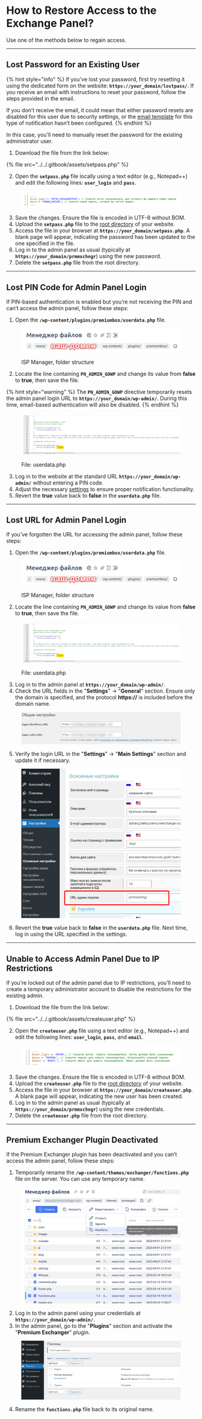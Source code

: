 # How to Restore Access to the Exchange Panel?

Use one of the methods below to regain access.

---

## Lost Password for an Existing User

{% hint style="info" %}
If you’ve lost your password, first try resetting it using the dedicated form on the website: **`https://your_domain/lostpass/`**. If you receive an email with instructions to reset your password, follow the steps provided in the email.

If you don’t receive the email, it could mean that either password resets are disabled for this user due to security settings, or the [email template](https://premium.gitbook.io/main/en/basic-settings/uvedomleniya-administratoram-i-klientam/uvedomleniya-po-e-mail#nastroika-shablonov-pisem) for this type of notification hasn’t been configured.
{% endhint %}

In this case, you’ll need to manually reset the password for the existing administrator user.

1. Download the file from the link below:

{% file src="../../.gitbook/assets/setpass.php" %}

2. Open the **`setpass.php`** file locally using a text editor (e.g., Notepad++) and edit the following lines: **`user_login`** and **`pass`**.

<figure><img src="../../.gitbook/assets/Screenshot_33_eng.png" alt=""><figcaption></figcaption></figure>

3. Save the changes. Ensure the file is encoded in UTF-8 without BOM.
4. Upload the **`setpass.php`** file to the [root directory](https://premium.gitbook.io/main/en/basic-settings/faq/kak-naiti-kornevuyu-papku-saita-na-servere) of your website.
5. Access the file in your browser at **`https://your_domain/setpass.php`**. A blank page will appear, indicating the password has been updated to the one specified in the file.
6. Log in to the admin panel as usual (typically at **`https://your_domain/prmmxchngr`**) using the new password.
7. Delete the **`setpass.php`** file from the root directory.

---

## Lost PIN Code for Admin Panel Login

If PIN-based authentication is enabled but you’re not receiving the PIN and can’t access the admin panel, follow these steps:

1. Open the **`/wp-content/plugins/premiumbox/userdata.php`** file.

<figure><img src="../../.gitbook/assets/image (1204)_eng.png" alt=""><figcaption><p>ISP Manager, folder structure</p></figcaption></figure>

2. Locate the line containing **`PN_ADMIN_GOWP`** and change its value from **false** to **true**, then save the file.

{% hint style="warning" %}
The **`PN_ADMIN_GOWP`** directive temporarily resets the admin panel login URL to **`https://your_domain/wp-admin/`**. During this time, email-based authentication will also be disabled.
{% endhint %}

<figure><img src="../../.gitbook/assets/image (1030)_eng.png" alt=""><figcaption><p>File: userdata.php</p></figcaption></figure>

3. Log in to the website at the standard URL **`https://your_domain/wp-admin/`** without entering a PIN code.
4. Adjust the necessary [settings](https://premium.gitbook.io/main/en/navigaciya/nastroiki/dvukhfaktornaya-avtorizaciya-2fa-v-paneli-upravleniya-saitom) to ensure proper notification functionality.
5. Revert the **true** value back to **false** in the **`userdata.php`** file.

---

## Lost URL for Admin Panel Login

If you’ve forgotten the URL for accessing the admin panel, follow these steps:

1. Open the **`/wp-content/plugins/premiumbox/userdata.php`** file.

<figure><img src="../../.gitbook/assets/image (1204)_eng.png" alt=""><figcaption><p>ISP Manager, folder structure</p></figcaption></figure>

2. Locate the line containing **`PN_ADMIN_GOWP`** and change its value from **false** to **true**, then save the file.

<figure><img src="../../.gitbook/assets/image (1030)_eng.png" alt=""><figcaption><p>File: userdata.php</p></figcaption></figure>

3. Log in to the admin panel at **`https://your_domain/wp-admin/`**.
4. Check the URL fields in the "**Settings**" -> "**General**" section. Ensure only the domain is specified, and the protocol **https://** is included before the domain name.

<figure><img src="../../.gitbook/assets/image (667)_eng.png" alt=""><figcaption></figcaption></figure>

5. Verify the login URL in the "**Settings**" -> "**Main Settings**" section and update it if necessary.

<figure><img src="../../.gitbook/assets/image (1573)_eng.png" alt="" width="563"><figcaption></figcaption></figure>

6. Revert the **true** value back to **false** in the **`userdata.php`** file. Next time, log in using the URL specified in the settings.

---

## Unable to Access Admin Panel Due to IP Restrictions

If you’re locked out of the admin panel due to IP restrictions, you’ll need to create a temporary administrator account to disable the restrictions for the existing admin.

1. Download the file from the link below:

{% file src="../../.gitbook/assets/createuser.php" %}

2. Open the **`createuser.php`** file using a text editor (e.g., Notepad++) and edit the following lines: **`user_login`**, **`pass`**, and **`email`**.

<figure><img src="../../.gitbook/assets/Screenshot_34_eng.png" alt=""><figcaption></figcaption></figure>

3. Save the changes. Ensure the file is encoded in UTF-8 without BOM.
4. Upload the **`createuser.php`** file to the [root directory](https://premium.gitbook.io/main/en/basic-settings/faq/kak-naiti-kornevuyu-papku-saita-na-servere) of your website.
5. Access the file in your browser at **`https://your_domain/createuser.php`**. A blank page will appear, indicating the new user has been created.
6. Log in to the admin panel as usual (typically at **`https://your_domain/prmmxchngr`**) using the new credentials.
7. Delete the **`createuser.php`** file from the root directory.

---

## Premium Exchanger Plugin Deactivated

If the Premium Exchanger plugin has been deactivated and you can’t access the admin panel, follow these steps:

1. Temporarily rename the **`/wp-content/themes/exchanger/functions.php`** file on the server. You can use any temporary name.

<figure><img src="../../.gitbook/assets/изображение (165)_eng.png" alt=""><figcaption></figcaption></figure>

2. Log in to the admin panel using your credentials at **`https://your_domain/wp-admin/`**.
3. In the admin panel, go to the "**Plugins**" section and activate the "**Premium Exchanger**" plugin.

<figure><img src="../../.gitbook/assets/изображение (42)_eng.png" alt=""><figcaption></figcaption></figure>

4. Rename the **`functions.php`** file back to its original name.